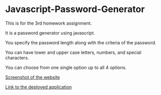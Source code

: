 # Javascript-Password-Generator
This is for the 3rd homework assignment.

It is a password generator using javascript.

You specify the password length along with the criteria of the password.

You can have lower and upper case letters, numbers, and special characters.

You can choose from one single option up to all 4 options.

[Screenshot of the website](Assets\Password-Generator-Screenshot.jpg)

[Link to the deployed application](https://duffieldml.github.io/Javascript-Password-Generator/)